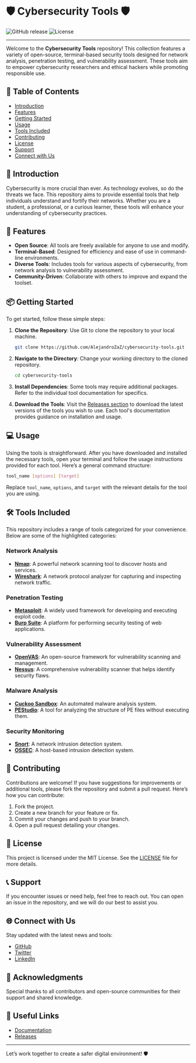# 🛡️ Cybersecurity Tools 🛡️

![GitHub release](https://img.shields.io/github/release/AlejandroZaZ/cybersecurity-tools.svg)
![License](https://img.shields.io/badge/license-MIT-brightgreen.svg)

---

Welcome to the **Cybersecurity Tools** repository! This collection features a variety of open-source, terminal-based security tools designed for network analysis, penetration testing, and vulnerability assessment. These tools aim to empower cybersecurity researchers and ethical hackers while promoting responsible use.

## 🚀 Table of Contents

- [Introduction](#-introduction)
- [Features](#-features)
- [Getting Started](#-getting-started)
- [Usage](#-usage)
- [Tools Included](#️-tools-included)
- [Contributing](#-contributing)
- [License](#-license)
- [Support](#-support)
- [Connect with Us](#-connect-with-us)

## 📝 Introduction

Cybersecurity is more crucial than ever. As technology evolves, so do the threats we face. This repository aims to provide essential tools that help individuals understand and fortify their networks. Whether you are a student, a professional, or a curious learner, these tools will enhance your understanding of cybersecurity practices.

## 🔧 Features

- **Open Source**: All tools are freely available for anyone to use and modify.
- **Terminal-Based**: Designed for efficiency and ease of use in command-line environments.
- **Diverse Tools**: Includes tools for various aspects of cybersecurity, from network analysis to vulnerability assessment.
- **Community-Driven**: Collaborate with others to improve and expand the toolset.

## 📦 Getting Started

To get started, follow these simple steps:

1. **Clone the Repository**: Use Git to clone the repository to your local machine.

   ```bash
   git clone https://github.com/AlejandroZaZ/cybersecurity-tools.git
   ```

2. **Navigate to the Directory**: Change your working directory to the cloned repository.

   ```bash
   cd cybersecurity-tools
   ```

3. **Install Dependencies**: Some tools may require additional packages. Refer to the individual tool documentation for specifics.

4. **Download the Tools**: Visit the [Releases section](https://github.com/AlejandroZaZ/cybersecurity-tools/releases) to download the latest versions of the tools you wish to use. Each tool's documentation provides guidance on installation and usage.

## 💻 Usage

Using the tools is straightforward. After you have downloaded and installed the necessary tools, open your terminal and follow the usage instructions provided for each tool. Here’s a general command structure:

```bash
tool_name [options] [target]
```

Replace `tool_name`, `options`, and `target` with the relevant details for the tool you are using.

## 🛠️ Tools Included

This repository includes a range of tools categorized for your convenience. Below are some of the highlighted categories:

### Network Analysis

- **[Nmap](https://nmap.org/)**: A powerful network scanning tool to discover hosts and services.
- **[Wireshark](https://www.wireshark.org/)**: A network protocol analyzer for capturing and inspecting network traffic.

### Penetration Testing

- **[Metasploit](https://www.metasploit.com/)**: A widely used framework for developing and executing exploit code.
- **[Burp Suite](https://portswigger.net/burp)**: A platform for performing security testing of web applications.

### Vulnerability Assessment

- **[OpenVAS](https://www.openvas.org/)**: An open-source framework for vulnerability scanning and management.
- **[Nessus](https://www.tenable.com/products/nessus)**: A comprehensive vulnerability scanner that helps identify security flaws.

### Malware Analysis

- **[Cuckoo Sandbox](https://cuckoo.readthedocs.io/en/latest/introduction/what/)**: An automated malware analysis system.
- **[PEStudio](https://www.winitor.com/)**: A tool for analyzing the structure of PE files without executing them.

### Security Monitoring

- **[Snort](https://www.snort.org/)**: A network intrusion detection system.
- **[OSSEC](https://www.ossec.net/)**: A host-based intrusion detection system.

## 🤝 Contributing

Contributions are welcome! If you have suggestions for improvements or additional tools, please fork the repository and submit a pull request. Here’s how you can contribute:

1. Fork the project.
2. Create a new branch for your feature or fix.
3. Commit your changes and push to your branch.
4. Open a pull request detailing your changes.

## 📜 License

This project is licensed under the MIT License. See the [LICENSE](LICENSE) file for more details.

## 📞 Support

If you encounter issues or need help, feel free to reach out. You can open an issue in the repository, and we will do our best to assist you.

## 🌐 Connect with Us

Stay updated with the latest news and tools:

- [GitHub](https://github.com/AlejandroZaZ/cybersecurity-tools)
- [Twitter](https://twitter.com/cybersecuritytools)
- [LinkedIn](https://linkedin.com/company/cybersecurity-tools)

## 🌟 Acknowledgments

Special thanks to all contributors and open-source communities for their support and shared knowledge.

## 🔗 Useful Links

- [Documentation](https://github.com/AlejandroZaZ/cybersecurity-tools/wiki)
- [Releases](https://github.com/AlejandroZaZ/cybersecurity-tools/releases)

---

Let’s work together to create a safer digital environment! 🛡️
